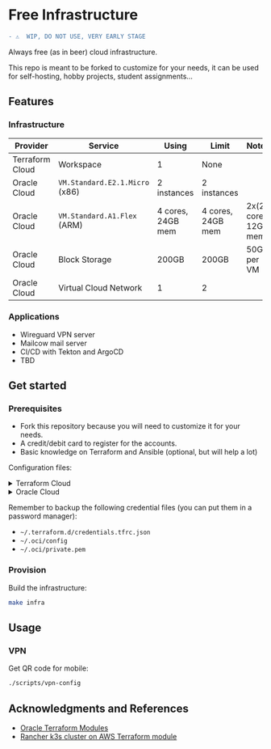 # Free Infrastructure

```diff
- ⚠️  WIP, DO NOT USE, VERY EARLY STAGE
```

Always free (as in beer) cloud infrastructure.

This repo is meant to be forked to customize for your needs, it can be used for self-hosting, hobby projects, student assignments...

## Features

### Infrastructure

| Provider        | Service                        | Using             | Limit             | Notes                 |
|-----------------|--------------------------------|-------------------|-------------------|-----------------------|
| Terraform Cloud | Workspace                      | 1                 | None              |                       |
| Oracle Cloud    | `VM.Standard.E2.1.Micro` (x86) | 2 instances       | 2 instances       |                       |
| Oracle Cloud    | `VM.Standard.A1.Flex` (ARM)    | 4 cores, 24GB mem | 4 cores, 24GB mem | 2x(2 cores, 12GB mem) |
| Oracle Cloud    | Block Storage                  | 200GB             | 200GB             | 50GB per VM           |
| Oracle Cloud    | Virtual Cloud Network          | 1                 | 2                 |                       |

### Applications

- Wireguard VPN server
- Mailcow mail server
- CI/CD with Tekton and ArgoCD
- TBD

## Get started

### Prerequisites

- Fork this repository because you will need to customize it for your needs.
- A credit/debit card to register for the accounts.
- Basic knowledge on Terraform and Ansible (optional, but will help a lot)

Configuration files:

<details>

<summary>Terraform Cloud</summary>

- Create a Terraform Cloud account at <https://app.terraform.io>
- Run `terraform login` and follow the instruction

</details>

<details>

<summary>Oracle Cloud</summary>

- Create an Oracle Cloud account at <https://cloud.oracle.com>
- Generate an API signing key:
  - Profile menu (User menu icon) -> User Settings -> API Keys -> Add API Key
  - Select Generate API Key Pair, download the private key to `~/.oci/private.pem` and click Add
  - Copy the Configuration File Preview to `~/.oci/config` and change `key_file` to `~/.oci/private.pem`

</details>

Remember to backup the following credential files (you can put them in a password manager):

- `~/.terraform.d/credentials.tfrc.json`
- `~/.oci/config`
- `~/.oci/private.pem`

### Provision

Build the infrastructure:

```sh
make infra
```

## Usage

### VPN

Get QR code for mobile:

```sh
./scripts/vpn-config
```

## Acknowledgments and References

- [Oracle Terraform Modules](https://github.com/oracle-terraform-modules)
- [Rancher k3s cluster on AWS Terraform module](https://github.com/rancher/terraform-k3s-aws-cluster)
